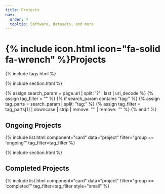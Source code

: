 ```yaml
---
title: Projects
nav:
  order: 4
  tooltip: Software, datasets, and more
---
```


# {% include icon.html icon="fa-solid fa-wrench" %}Projects

{% include tags.html %}

{% include section.html %}

{% assign search_param = page.url | split: '?' | last | uri_decode %}
{% assign tag_filter = "" %}
{% if search_param contains "tag:" %}
  {% assign tag_parts = search_param | split: "tag:" %}
  {% assign tag_filter = tag_parts[1] | downcase | strip | remove: '"' | remove: '&quot;' %}
{% endif %}

## Ongoing Projects

{% include list.html component="card" data="project" filter="group == 'ongoing'" tag_filter=tag_filter %}

{% include section.html %}

## Completed Projects

{% include list.html component="card" data="project" filter="group == 'completed'" tag_filter=tag_filter style="small" %}
